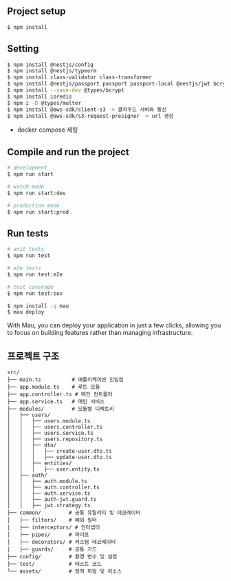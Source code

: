 
## Project setup

```bash
$ npm install
```

## Setting
```bash
$ npm install @nestjs/config
$ npm install @nestjs/typeorm
$ npm install class-validator class-transformer
$ npm install @nestjs/passport passport passport-local @nestjs/jwt bcrypt
$ npm install --save-dev @types/bcrypt
$ npm install ioredis
$ npm i -D @types/multer
$ npm install @aws-sdk/client-s3 -> 클라우드 서버와 통신
$ npm install @aws-sdk/s3-request-presigner -> url 생성
```

- docker compose 세팅

## Compile and run the project

```bash
# development
$ npm run start

# watch mode
$ npm run start:dev

# production mode
$ npm run start:prod
```

## Run tests

```bash
# unit tests
$ npm run test

# e2e tests
$ npm run test:e2e

# test coverage
$ npm run test:cov
```

```bash
$ npm install -g mau
$ mau deploy
```

With Mau, you can deploy your application in just a few clicks, allowing you to focus on building features rather than managing infrastructure.


## 프로젝트 구조
```text
src/
├── main.ts          # 애플리케이션 진입점
├── app.module.ts    # 루트 모듈
├── app.controller.ts # 메인 컨트롤러
├── app.service.ts   # 메인 서비스
├── modules/         # 모듈별 디렉토리
│   ├── users/
│   │   ├── users.module.ts
│   │   ├── users.controller.ts
│   │   ├── users.service.ts
│   │   ├── users.repository.ts
│   │   ├── dto/
│   │   │   ├── create-user.dto.ts
│   │   │   ├── update-user.dto.ts
│   │   ├── entities/
│   │   │   ├── user.entity.ts
│   ├── auth/
│   │   ├── auth.module.ts
│   │   ├── auth.controller.ts
│   │   ├── auth.service.ts
│   │   ├── auth-jwt.guard.ts
│   │   ├── jwt.strategy.ts
├── common/         # 공통 유틸리티 및 데코레이터
│   ├── filters/    # 예외 필터
│   ├── interceptors/ # 인터셉터
│   ├── pipes/      # 파이프
│   ├── decorators/ # 커스텀 데코레이터
│   ├── guards/     # 공통 가드
├── config/         # 환경 변수 및 설정
├── test/           # 테스트 코드
└── assets/         # 정적 파일 및 리소스
```
